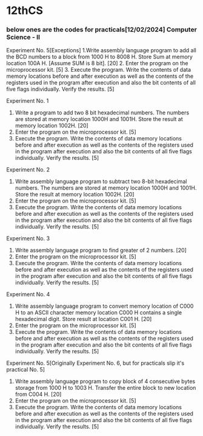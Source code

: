 # 12thCS
### below ones are the codes for practicals[12/02/2024] Computer Science - II

Experiment No. 5[Exceptions]
1.Write assembly language program to add all the BCD numbers to a block from 1000 H to 8008 H. Store Sum at memory location 100A H. [Assume SUM is 8 bit]. 			[20]
2. Enter the program on the microprocessor kit. 							[5]
3. Execute the program. Write the contents of data memory locations
before and after execution as well as the contents of the registers
used in the program after execution and also the bit contents of all
five flags individually. Verify the results. 								[5]

Experiment No. 1
1. Write a program to add two 8 bit hexadecimal numbers. The numbers are stored at memory location 1000H and 1001H. Store the result at memory location 1002H. 		[20]
2. Enter the program on the microprocessor kit. 							[5]
3. Execute the program. Write the contents of data memory locations
before and after execution as well as the contents of the registers
used in the program after execution and also the bit contents of all
five flags individually. Verify the results. 								[5]

Experiment No. 2
1. Write assembly language program to subtract two 8-bit hexadecimal numbers. The numbers are stored at memory location 1000H and 1001H. Store the result at memory location 1002H. 												[20]
2. Enter the program on the microprocessor kit. 							[5]
3. Execute the program. Write the contents of data memory locations
before and after execution as well as the contents of the registers
used in the program after execution and also the bit contents of all
five flags individually. Verify the results. 								[5]

Experiment No. 3
1. Write assembly language program to find greater of 2 numbers. 				[20]
2. Enter the program on the microprocessor kit. 							[5]
3. Execute the program. Write the contents of data memory locations
before and after execution as well as the contents of the registers
used in the program after execution and also the bit contents of all
five flags individually. Verify the results. 								[5]

Experiment No. 4
1. Write assembly language program to convert memory location of C000 H to an ASCII character memory location C000 H contains a single hexadecimal digit. Store result at location C001 H. 												[20]
2. Enter the program on the microprocessor kit. 							[5]
3. Execute the program. Write the contents of data memory locations
before and after execution as well as the contents of the registers
used in the program after execution and also the bit contents of all
five flags individually. Verify the results. 								[5]

Experiment No. 5[Originally Experiment No. 6, but for practicals slip it's practical No. 5]
1. Write assembly language program to copy block of 4 consecutive bytes storage from 1000 H to 1003 H. Transfer the entire block to new location from C004 H. 				[20]
2. Enter the program on the microprocessor kit. 							[5]
3. Execute the program. Write the contents of data memory locations
before and after execution as well as the contents of the registers
used in the program after execution and also the bit contents of all
five flags individually. Verify the results. 								[5]


